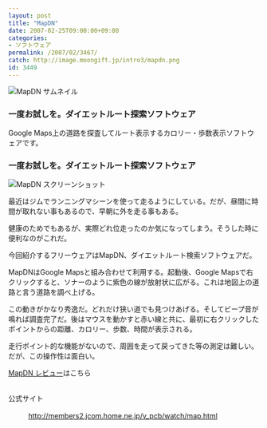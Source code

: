 ```yaml
---
layout: post
title: "MapDN"
date: 2007-02-25T09:00:00+09:00
categories:
- ソフトウェア
permalink: /2007/02/3467/
catch: http://image.moongift.jp/intro3/mapdn.png
id: 3449
---
```

 ![MapDN サムネイル](http://image.moongift.jp/intro3/mapdn.t.png "MapDN サムネイル")
  

### 一度お試しを。ダイエットルート探索ソフトウェア
  
Google Maps上の道路を探査してルート表示するカロリー・歩数表示ソフトウェアです。  
<!--more-->  

### 一度お試しを。ダイエットルート探索ソフトウェア
  

![MapDN スクリーンショット](http://image.moongift.jp/intro3/mapdn.png "MapDN スクリーンショット")

  

最近はジムでランニングマシーンを使って走るようにしている。だが、昼間に時間が取れない事もあるので、早朝に外を走る事もある。

  

健康のためでもあるが、実際どれ位走ったのか気になってしまう。そうした時に便利なのがこれだ。

  

今回紹介するフリーウェアはMapDN、ダイエットルート検索ソフトウェアだ。

  

MapDNはGoogle Mapsと組み合わせて利用する。起動後、Google Mapsで右クリックすると、ソナーのように紫色の線が放射状に広がる。これは地図上の道路と言う道路を調べ上げる。

  

この動きがかなり秀逸だ。どれだけ狭い道でも見つけあげる。そしてビープ音が鳴れば調査完了だ。後はマウスを動かすと赤い線と共に、最初に右クリックしたポイントからの距離、カロリー、歩数、時間が表示される。

  

走行ポイント的な機能がないので、周囲を走って戻ってきた等の測定は難しい。だが、この操作性は面白い。

  

[MapDN レビュー](http://oss.moongift.jp/review/i-3468.html)はこちら

  
<dl>
<br><dt>公式サイト</dt>
<br><dd><a href="http://members2.jcom.home.ne.jp/v_pcb/watch/map.html" target="_blank">http://members2.jcom.home.ne.jp/v_pcb/watch/map.html</a></dd>
<br>
</dl>